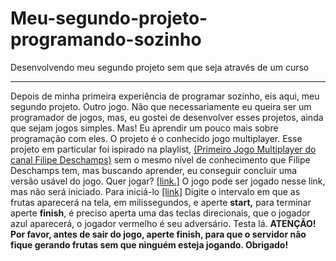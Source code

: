 # Meu-segundo-projeto-programando-sozinho
 Desenvolvendo meu segundo projeto sem que seja através de um curso
***
Depois de minha primeira experiência de programar sozinho, eis aqui, meu segundo projeto. Outro jogo. Não que necessariamente eu queira ser um programador de jogos, mas, eu gostei de desenvolver esses projetos, ainda que sejam jogos simples. Mas! Eu aprendir um pouco mais sobre programação com eles. O projeto é o conhecido jogo multiplayer. Esse projeto em particular foi ispirado na playlist, [(Primeiro Jogo Multiplayer do canal Filipe Deschamps)](https://www.youtube.com/watch?v=0sTfIZvjYJk&list=PLMdYygf53DP5SVQQrkKCVWDS0TwYLVitL) sem o mesmo nível de conhecimento que Filipe Deschamps tem, mas buscando aprender, eu conseguir concluir uma versão usável do jogo. Quer jogar? [[link.]](https://floating-badlands-92719.herokuapp.com/) O jogo pode ser jogado nesse link, mas não será iniciado. Para iniciá-lo [[link]](https://floating-badlands-92719.herokuapp.com/adminedi0212lima) Digite o intervalo em que as frutas aparecerá na tela, em milissegundos, e aperte **start,** para terminar aperte **finish**, é preciso aperta uma das teclas direcionais, que o jogador azul aparecerá, o jogador vermelho é seu adversário. Testa lá.
**ATENÇÃO! Por favor, antes de sair do jogo, aperte finish, para que o servidor não fique gerando frutas sem que ninguém esteja jogando. Obrigado!**
